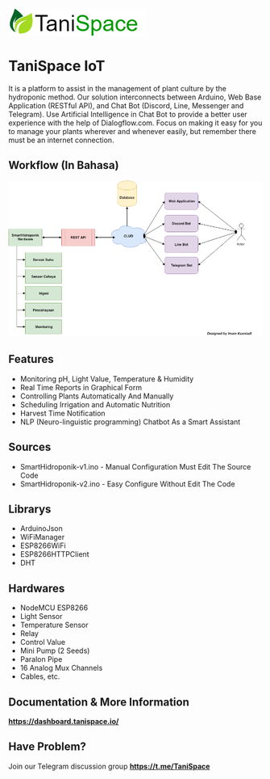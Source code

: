 ![TaniSpace Logo](images/TaniSpace.png)

# TaniSpace IoT
It is a platform to assist in the management of plant culture by the hydroponic method. Our solution interconnects between Arduino, Web Base Application (RESTful API), and Chat Bot (Discord, Line, Messenger and Telegram). Use Artificial Intelligence in Chat Bot to provide a better user experience with the help of Dialogflow.com. Focus on making it easy for you to manage your plants wherever and whenever easily, but remember there must be an internet connection.

## Workflow (In Bahasa)
![TaniSpace Workflow](images/Workflow.png)

## Features
- Monitoring pH, Light Value, Temperature & Humidity
- Real Time Reports in Graphical Form
- Controlling Plants Automatically And Manually
- Scheduling Irrigation and Automatic Nutrition
- Harvest Time Notification
- NLP (Neuro-linguistic programming) Chatbot As a Smart Assistant

## Sources
- SmartHidroponik-v1.ino - Manual Configuration Must Edit The Source Code
- SmartHidroponik-v2.ino - Easy Configure Without Edit The Code

## Librarys
- ArduinoJson
- WiFiManager
- ESP8266WiFi
- ESP8266HTTPClient
- DHT

## Hardwares

- NodeMCU ESP8266
- Light Sensor
- Temperature Sensor
- Relay
- Control Value
- Mini Pump (2 Seeds)
- Paralon Pipe
- 16 Analog Mux Channels
- Cables, etc.

## Documentation & More Information
**https://dashboard.tanispace.io/**

## Have Problem?
Join our Telegram discussion group **https://t.me/TaniSpace**